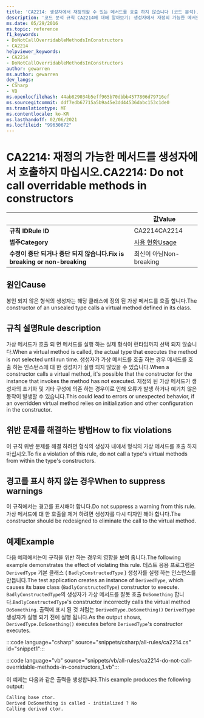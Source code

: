 ```yaml
---
title: 'CA2214: 생성자에서 재정의할 수 있는 메서드를 호출 하지 않습니다 (코드 분석).'
description: '코드 분석 규칙 CA2214에 대해 알아보기: 생성자에서 재정의 가능한 메서드를 호출 하지 마세요.'
ms.date: 05/29/2016
ms.topic: reference
f1_keywords:
- DoNotCallOverridableMethodsInConstructors
- CA2214
helpviewer_keywords:
- CA2214
- DoNotCallOverridableMethodsInConstructors
author: gewarren
ms.author: gewarren
dev_langs:
- CSharp
- VB
ms.openlocfilehash: 44ab829034b5eff965b70dbbb4577806d79716ef
ms.sourcegitcommit: ddf7edb67715a5b9a45e3dd44536dabc153c1de0
ms.translationtype: MT
ms.contentlocale: ko-KR
ms.lasthandoff: 02/06/2021
ms.locfileid: "99630672"
---
```

# <a name="ca2214-do-not-call-overridable-methods-in-constructors"></a><span data-ttu-id="bb4fc-103">CA2214: 재정의 가능한 메서드를 생성자에서 호출하지 마십시오.</span><span class="sxs-lookup"><span data-stu-id="bb4fc-103">CA2214: Do not call overridable methods in constructors</span></span>

| | <span data-ttu-id="bb4fc-104">값</span><span class="sxs-lookup"><span data-stu-id="bb4fc-104">Value</span></span> |
|-|-|
| <span data-ttu-id="bb4fc-105">**규칙 ID**</span><span class="sxs-lookup"><span data-stu-id="bb4fc-105">**Rule ID**</span></span> |<span data-ttu-id="bb4fc-106">CA2214</span><span class="sxs-lookup"><span data-stu-id="bb4fc-106">CA2214</span></span>|
| <span data-ttu-id="bb4fc-107">**범주**</span><span class="sxs-lookup"><span data-stu-id="bb4fc-107">**Category**</span></span> |[<span data-ttu-id="bb4fc-108">사용 현황</span><span class="sxs-lookup"><span data-stu-id="bb4fc-108">Usage</span></span>](usage-warnings.md)|
| <span data-ttu-id="bb4fc-109">**수정이 중단 되거나 중단 되지 않습니다.**</span><span class="sxs-lookup"><span data-stu-id="bb4fc-109">**Fix is breaking or non-breaking**</span></span> |<span data-ttu-id="bb4fc-110">최신이 아님</span><span class="sxs-lookup"><span data-stu-id="bb4fc-110">Non-breaking</span></span>|

## <a name="cause"></a><span data-ttu-id="bb4fc-111">원인</span><span class="sxs-lookup"><span data-stu-id="bb4fc-111">Cause</span></span>

<span data-ttu-id="bb4fc-112">봉인 되지 않은 형식의 생성자는 해당 클래스에 정의 된 가상 메서드를 호출 합니다.</span><span class="sxs-lookup"><span data-stu-id="bb4fc-112">The constructor of an unsealed type calls a virtual method defined in its class.</span></span>

## <a name="rule-description"></a><span data-ttu-id="bb4fc-113">규칙 설명</span><span class="sxs-lookup"><span data-stu-id="bb4fc-113">Rule description</span></span>

<span data-ttu-id="bb4fc-114">가상 메서드가 호출 되 면 메서드를 실행 하는 실제 형식이 런타임까지 선택 되지 않습니다.</span><span class="sxs-lookup"><span data-stu-id="bb4fc-114">When a virtual method is called, the actual type that executes the method is not selected until run time.</span></span> <span data-ttu-id="bb4fc-115">생성자가 가상 메서드를 호출 하는 경우 메서드를 호출 하는 인스턴스에 대 한 생성자가 실행 되지 않았을 수 있습니다.</span><span class="sxs-lookup"><span data-stu-id="bb4fc-115">When a constructor calls a virtual method, it's possible that the constructor for the instance that invokes the method has not executed.</span></span> <span data-ttu-id="bb4fc-116">재정의 된 가상 메서드가 생성자의 초기화 및 기타 구성에 의존 하는 경우이로 인해 오류가 발생 하거나 예기치 않은 동작이 발생할 수 있습니다.</span><span class="sxs-lookup"><span data-stu-id="bb4fc-116">This could lead to errors or unexpected behavior, if an overridden virtual method relies on initialization and other configuration in the constructor.</span></span>

## <a name="how-to-fix-violations"></a><span data-ttu-id="bb4fc-117">위반 문제를 해결하는 방법</span><span class="sxs-lookup"><span data-stu-id="bb4fc-117">How to fix violations</span></span>

<span data-ttu-id="bb4fc-118">이 규칙 위반 문제를 해결 하려면 형식의 생성자 내에서 형식의 가상 메서드를 호출 하지 마십시오.</span><span class="sxs-lookup"><span data-stu-id="bb4fc-118">To fix a violation of this rule, do not call a type's virtual methods from within the type's constructors.</span></span>

## <a name="when-to-suppress-warnings"></a><span data-ttu-id="bb4fc-119">경고를 표시 하지 않는 경우</span><span class="sxs-lookup"><span data-stu-id="bb4fc-119">When to suppress warnings</span></span>

<span data-ttu-id="bb4fc-120">이 규칙에서는 경고를 표시해야 합니다.</span><span class="sxs-lookup"><span data-stu-id="bb4fc-120">Do not suppress a warning from this rule.</span></span> <span data-ttu-id="bb4fc-121">가상 메서드에 대 한 호출을 제거 하려면 생성자를 다시 디자인 해야 합니다.</span><span class="sxs-lookup"><span data-stu-id="bb4fc-121">The constructor should be redesigned to eliminate the call to the virtual method.</span></span>

## <a name="example"></a><span data-ttu-id="bb4fc-122">예제</span><span class="sxs-lookup"><span data-stu-id="bb4fc-122">Example</span></span>

<span data-ttu-id="bb4fc-123">다음 예제에서는이 규칙을 위반 하는 경우의 영향을 보여 줍니다.</span><span class="sxs-lookup"><span data-stu-id="bb4fc-123">The following example demonstrates the effect of violating this rule.</span></span> <span data-ttu-id="bb4fc-124">테스트 응용 프로그램은 `DerivedType` 기본 클래스 ( `BadlyConstructedType` ) 생성자를 실행 하는 인스턴스를 만듭니다.</span><span class="sxs-lookup"><span data-stu-id="bb4fc-124">The test application creates an instance of `DerivedType`, which causes its base class (`BadlyConstructedType`) constructor to execute.</span></span> <span data-ttu-id="bb4fc-125">`BadlyConstructedType`의 생성자가 가상 메서드를 잘못 호출 `DoSomething` 합니다.</span><span class="sxs-lookup"><span data-stu-id="bb4fc-125">`BadlyConstructedType`'s constructor incorrectly calls the virtual method `DoSomething`.</span></span> <span data-ttu-id="bb4fc-126">출력에 표시 된 것 처럼는 `DerivedType.DoSomething()` `DerivedType` 생성자가 실행 되기 전에 실행 됩니다.</span><span class="sxs-lookup"><span data-stu-id="bb4fc-126">As the output shows, `DerivedType.DoSomething()` executes before `DerivedType`'s constructor executes.</span></span>

:::code language="csharp" source="snippets/csharp/all-rules/ca2214.cs" id="snippet1":::

:::code language="vb" source="snippets/vb/all-rules/ca2214-do-not-call-overridable-methods-in-constructors_1.vb":::

<span data-ttu-id="bb4fc-127">이 예제는 다음과 같은 출력을 생성합니다.</span><span class="sxs-lookup"><span data-stu-id="bb4fc-127">This example produces the following output:</span></span>

```txt
Calling base ctor.
Derived DoSomething is called - initialized ? No
Calling derived ctor.
```
